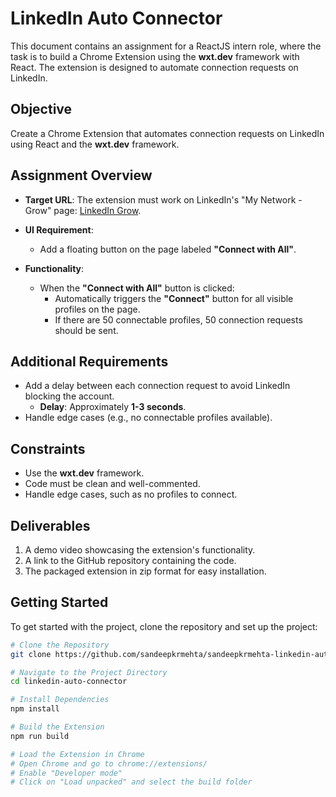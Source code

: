 # LinkedIn Auto Connector

This document contains an assignment for a ReactJS intern role, where the task is to build a Chrome Extension using the **wxt.dev** framework with React. The extension is designed to automate connection requests on LinkedIn.

## Objective

Create a Chrome Extension that automates connection requests on LinkedIn using React and the **wxt.dev** framework.

## Assignment Overview

- **Target URL**: The extension must work on LinkedIn's "My Network - Grow" page: [LinkedIn Grow](https://www.linkedin.com/mynetwork/grow).

- **UI Requirement**: 
  - Add a floating button on the page labeled **"Connect with All"**.

- **Functionality**: 
  - When the **"Connect with All"** button is clicked:
    - Automatically triggers the **"Connect"** button for all visible profiles on the page.
    - If there are 50 connectable profiles, 50 connection requests should be sent.

## Additional Requirements

- Add a delay between each connection request to avoid LinkedIn blocking the account.
  - **Delay**: Approximately **1-3 seconds**.
- Handle edge cases (e.g., no connectable profiles available).

## Constraints

- Use the **wxt.dev** framework.
- Code must be clean and well-commented.
- Handle edge cases, such as no profiles to connect.

## Deliverables

1. A demo video showcasing the extension's functionality.
2. A link to the GitHub repository containing the code.
3. The packaged extension in zip format for easy installation.

## Getting Started

To get started with the project, clone the repository and set up the project:

```bash
# Clone the Repository
git clone https://github.com/sandeepkrmehta/sandeepkrmehta-linkedin-auto-connector.git

# Navigate to the Project Directory
cd linkedin-auto-connector

# Install Dependencies
npm install

# Build the Extension
npm run build

# Load the Extension in Chrome
# Open Chrome and go to chrome://extensions/
# Enable "Developer mode"
# Click on "Load unpacked" and select the build folder

